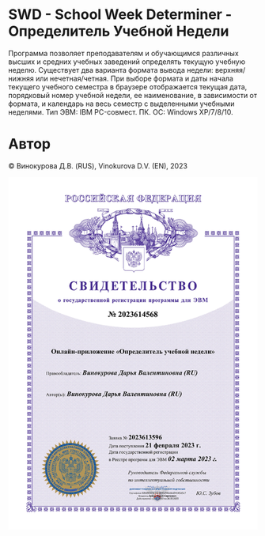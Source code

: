 # SWD - School Week Determiner - Определитель Учебной Недели
Программа позволяет преподавателям и обучающимся различных высших и средних учебных
заведений определять текущую учебную неделю. Существует два варианта формата вывода
недели: верхняя/нижняя или нечетная/четная. При выборе формата и даты начала текущего
учебного семестра в браузере отображается текущая дата, порядковый номер учебной недели,
ее наименование, в зависимости от формата, и календарь на весь семестр с выделенными
учебными неделями. Тип ЭВМ: IBM PC-совмест. ПК. ОС: Windows ХР/7/8/10.

# Автор
© Винокурова Д.В. (RUS), Vinokurova D.V. (EN), 2023

![Свидетельство на программу ЭВМ](./img/Свидетельство.png)

